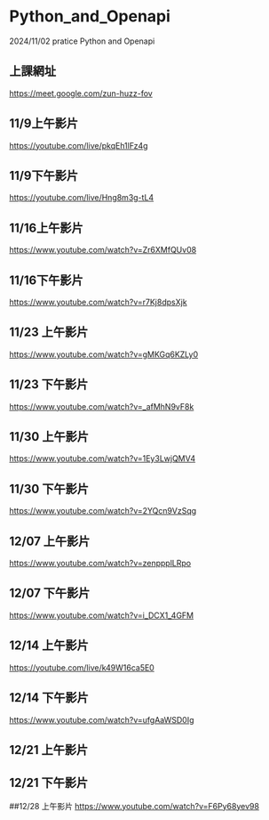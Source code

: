 # Python_and_Openapi
2024/11/02 pratice Python and Openapi

## 上課網址
https://meet.google.com/zun-huzz-fov

## 11/9上午影片
https://youtube.com/live/pkqEh1lFz4g
## 11/9下午影片
https://youtube.com/live/Hng8m3g-tL4

## 11/16上午影片
https://www.youtube.com/watch?v=Zr6XMfQUv08
## 11/16下午影片
https://www.youtube.com/watch?v=r7Kj8dpsXjk

## 11/23 上午影片
https://www.youtube.com/watch?v=gMKGq6KZLy0
## 11/23 下午影片
https://www.youtube.com/watch?v=_afMhN9vF8k

## 11/30 上午影片
https://www.youtube.com/watch?v=1Ey3LwjQMV4
## 11/30 下午影片
https://www.youtube.com/watch?v=2YQcn9VzSqg

## 12/07 上午影片
https://www.youtube.com/watch?v=zenppplLRpo
## 12/07 下午影片
https://www.youtube.com/watch?v=i_DCX1_4GFM

## 12/14 上午影片
https://youtube.com/live/k49W16ca5E0
## 12/14 下午影片
https://www.youtube.com/watch?v=ufgAaWSD0Ig

## 12/21 上午影片

## 12/21 下午影片


##12/28 上午影片
https://www.youtube.com/watch?v=F6Py68yev98
